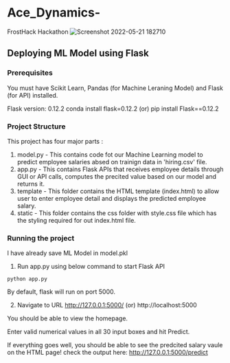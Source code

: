 # Ace_Dynamics-
FrostHack Hackathon
![Screenshot 2022-05-21 182710](https://user-images.githubusercontent.com/90788942/169652568-1a829a20-9685-4b93-a529-a8a6eab35ea4.jpg)


## Deploying ML Model using Flask


### Prerequisites
You must have Scikit Learn, Pandas (for Machine Leraning Model) and Flask (for API) installed.

Flask version: 0.12.2
conda install flask=0.12.2  (or) pip install Flask==0.12.2

### Project Structure
This project has four major parts :
1. model.py - This contains code fot our Machine Learning model to predict employee salaries absed on trainign data in 'hiring.csv' file.
2. app.py - This contains Flask APIs that receives employee details through GUI or API calls, computes the precited value based on our model and returns it.
3. template - This folder contains the HTML template (index.html) to allow user to enter employee detail and displays the predicted employee salary.
4. static - This folder contains the css folder with style.css file which has the styling required for out index.html file.

### Running the project
I have already save ML Model in model.pkl


1. Run app.py using below command to start Flask API
```
python app.py
```
By default, flask will run on port 5000.

2. Navigate to URL http://127.0.0.1:5000/ (or) http://localhost:5000

You should be able to view the homepage.

Enter valid numerical values in all 30 input boxes and hit Predict.

If everything goes well, you should  be able to see the predcited salary vaule on the HTML page!
check the output here: http://127.0.0.1:5000/predict
